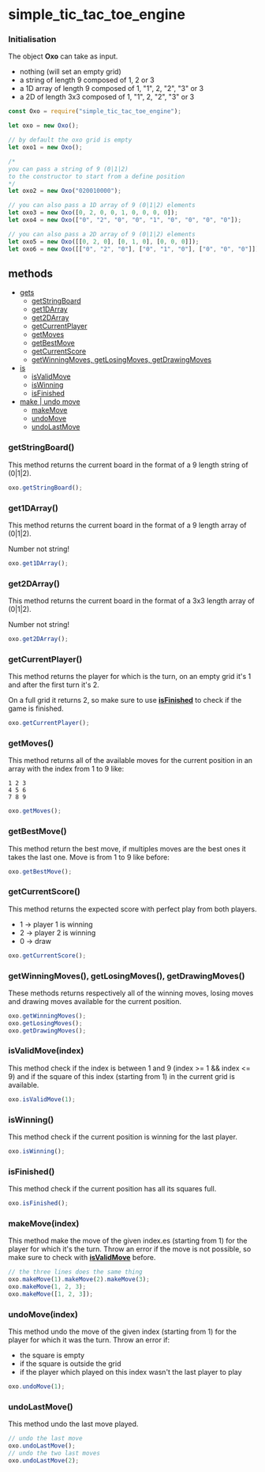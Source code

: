 # simple_tic_tac_toe_engine

### Initialisation
The object **Oxo** can take as input.
- nothing (will set an empty grid)
- a string of length 9 composed of 1, 2 or 3
- a 1D array of length 9 composed of 1, "1", 2, "2", "3" or 3
- a 2D of length 3x3 composed of 1, "1", 2, "2", "3" or 3
```javascript
const Oxo = require("simple_tic_tac_toe_engine");

let oxo = new Oxo();
```
```javascript
// by default the oxo grid is empty
let oxo1 = new Oxo();

/*
you can pass a string of 9 (0|1|2)
to the constructor to start from a define position
*/
let oxo2 = new Oxo("020010000");

// you can also pass a 1D array of 9 (0|1|2) elements
let oxo3 = new Oxo([0, 2, 0, 0, 1, 0, 0, 0, 0]);
let oxo4 = new Oxo(["0", "2", "0", "0", "1", "0", "0", "0", "0"]);

// you can also pass a 2D array of 9 (0|1|2) elements
let oxo5 = new Oxo([[0, 2, 0], [0, 1, 0], [0, 0, 0]]);
let oxo6 = new Oxo([["0", "2", "0"], ["0", "1", "0"], ["0", "0", "0"]]);
```

## methods
- [gets](#getstringboard)
  - [getStringBoard](#getstringboard)
  - [get1DArray](#get1darray)
  - [get2DArray](#get2darray)
  - [getCurrentPlayer](#getcurrentplayer)
  - [getMoves](#getmoves)
  - [getBestMove](#getbestmove)
  - [getCurrentScore](#getcurrentscore)
  - [getWinningMoves, getLosingMoves, getDrawingMoves](#getwinningmoves-getlosingmoves-getdrawingmoves)
- [is](#isvalidmoveindex)
  - [isValidMove](#isvalidmoveindex)
  - [isWinning](#iswinning)
  - [isFinished](#isfinished)
- [make | undo move](#isvalidmoveindex)
  - [makeMove](#makemoveindex)
  - [undoMove](#undomoveindex)
  - [undoLastMove](#undolastmove)

### getStringBoard()
This method returns the current board in the format of a 9 length string of (0|1|2).
```javascript
oxo.getStringBoard();
```

### get1DArray()
This method returns the current board in the format of a 9 length array of (0|1|2).

Number not string!
```javascript
oxo.get1DArray();
```

### get2DArray()
This method returns the current board in the format of a 3x3 length array of (0|1|2).

Number not string!
```javascript
oxo.get2DArray();
```

### getCurrentPlayer()
This method returns the player for which is the turn, on an empty grid it's 1 and after the first turn it's 2.

On a full grid it returns 2, so make sure to use **[isFinished](#isfinished)** to check if the game is finished.


```javascript
oxo.getCurrentPlayer();
```

### getMoves()
This method returns all of the available moves for the current position
in an array with the index from 1 to 9 like:
```
1 2 3
4 5 6
7 8 9
```

```javascript
oxo.getMoves();
```

### getBestMove()
This method return the best move, if multiples moves are the best ones it takes the last one.
Move is from 1 to 9 like before:

```javascript
oxo.getBestMove();
```

### getCurrentScore()
This method returns the expected score with perfect play from both players.
- 1 -> player 1 is winning
- 2 -> player 2 is winning
- 0 -> draw

```javascript
oxo.getCurrentScore();
```

### getWinningMoves(), getLosingMoves(), getDrawingMoves()
These methods returns respectively all of the winning moves, losing moves and drawing moves available for the current position.
```javascript
oxo.getWinningMoves();
oxo.getLosingMoves();
oxo.getDrawingMoves();
```

### isValidMove(index)
This method check if the index is between 1 and 9 (index >= 1 && index <= 9) and if the square of this index (starting from 1) in the current grid is available.
```javascript
oxo.isValidMove(1);
```

### isWinning()
This method check if the current position is winning for the last player.
```javascript
oxo.isWinning();
```

### isFinished()
This method check if the current position has all its squares full.
```javascript
oxo.isFinished();
```

### makeMove(index)
This method make the move of the given index.es (starting from 1) for the player for which it's the turn.
Throw an error if the move is not possible, so make sure to check with **[isValidMove](#isvalidmoveindex)** before.
```javascript
// the three lines does the same thing
oxo.makeMove(1).makeMove(2).makeMove(3);
oxo.makeMove(1, 2, 3);
oxo.makeMove([1, 2, 3]);
```

### undoMove(index)
This method undo the move of the given index (starting from 1) for the player for which it was the turn.
Throw an error if:
- the square is empty
- if the square is outside the grid
- if the player which played on this index wasn't the last player to play
```javascript
oxo.undoMove(1);
```

### undoLastMove()
This method undo the last move played.
```javascript
// undo the last move
oxo.undoLastMove();
// undo the two last moves
oxo.undoLastMove(2);
```
